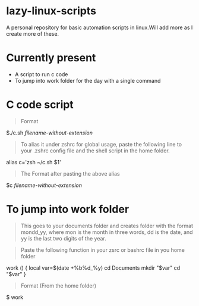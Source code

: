 # lazy-linux-scripts
A personal repository for basic automation scripts in linux.Will add more as I create more of these.
# Currently present

* A script to run c code 
* To jump into work folder for the day with a single command
# C code script 
>Format 

$./c.sh *filename-without-extension*

>To alias it under zshrc for global usage, paste the following line to your 
.zshrc config file and the shell script in the home folder.

alias c='zsh ~/c.sh $1'
 
>The Format after pasting the above alias

$c *filename-without-extension*

# To jump into work folder

>This goes to your documents folder and creates folder with the format mondd_yy, where mon is the month in three words, 
dd is the date, and yy is the last two digits of the year.

>Paste the following function in your zsrc or bashrc file in you home folder

work ()
{
	local var=$(date +%b%d_%y) 
	cd Documents
	mkdir "$var"
	cd "$var"
} 

>Format (From the home folder)

$ work
